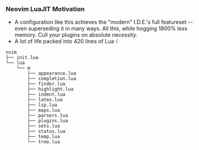 ### Neovim LuaJIT Motivation

- A configuration like this achieves the "modern" I.D.E.'s full featureset -- even superseding it in many ways. All this, while hogging 1800% less memory. Cull your plugins on absolute necessity.
- A lot of life packed into 420 lines of Lua ☾

```
nvim
├── init.lua
└── lua
    └── m
        ├── appearance.lua
        ├── completion.lua
        ├── finder.lua
        ├── highlight.lua
        ├── indent.lua
        ├── latex.lua
        ├── lsp.lua
        ├── maps.lua
        ├── parsers.lua
        ├── plugins.lua
        ├── sets.lua
        ├── status.lua
        ├── temp.lua
        └── tree.lua
```
